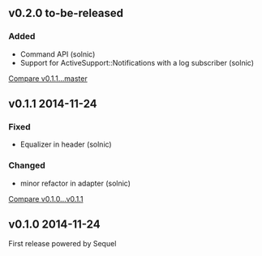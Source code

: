 ## v0.2.0 to-be-released

### Added

* Command API (solnic)
* Support for ActiveSupport::Notifications with a log subscriber (solnic)

[Compare v0.1.1...master](https://github.com/rom-rb/rom-sql/compare/v0.1.1...master)

## v0.1.1 2014-11-24

### Fixed

* Equalizer in header (solnic)

### Changed

* minor refactor in adapter (solnic)

[Compare v0.1.0...v0.1.1](https://github.com/rom-rb/rom-sql/compare/v0.1.0...v0.1.1)

## v0.1.0 2014-11-24

First release powered by Sequel
